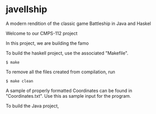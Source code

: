 # javellship
A modern rendition of the classic game Battleship in Java and Haskel

Welcome to our CMPS-112 project

In this project, we are building the famo

To build the haskell project, use the associated "Makefile". 

	$ make

To remove all the files created from compilation, run 

	$ make clean

A sample of properly formatted Coordinates can be found in "Coordinates.txt". Use this 
as sample input for the program. 







To build the Java project, 
